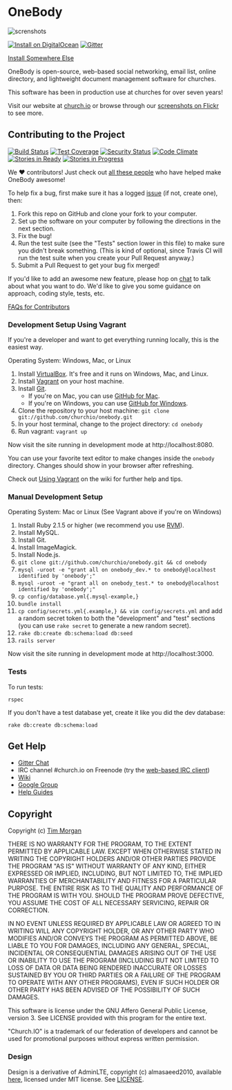 # OneBody

![screnshots](https://farm8.staticflickr.com/7508/15498980049_3527e0817e_b.jpg)

[![Install on DigitalOcean](http://installer.71m.us/button.svg)](http://installer.71m.us/install?url=https://github.com/churchio/onebody) [![Gitter](https://badges.gitter.im/Chat%20with%20us.svg)](https://gitter.im/churchio/onebody)

[Install Somewhere Else](https://github.com/churchio/onebody/wiki/Installation)

OneBody is open-source, web-based social networking, email list, online directory, and lightweight document management software for churches.

This software has been in production use at churches for over seven years!

Visit our website at [church.io](http://church.io) or browse through our [screenshots on Flickr](https://www.flickr.com/photos/timothymorgan/sets/72157644451251789) to see more.

## Contributing to the Project

[![Build Status](http://img.shields.io/travis/churchio/onebody.svg)](https://travis-ci.org/churchio/onebody)
[![Test Coverage](https://coveralls.io/repos/churchio/onebody/badge.svg)](https://coveralls.io/r/churchio/onebody)
[![Security Status](https://hakiri.io/github/churchio/onebody/master.svg)](https://hakiri.io/github/churchio/onebody/master)
[![Code Climate](https://codeclimate.com/github/churchio/onebody/badges/gpa.svg)](https://codeclimate.com/github/churchio/onebody)
[![Stories in Ready](https://badge.waffle.io/churchio/onebody.svg?label=ready&title=stories+ready)](http://waffle.io/churchio/onebody)
[![Stories in Progress](https://badge.waffle.io/churchio/onebody.svg?label=in+progress&title=stories+in+progress)](http://waffle.io/churchio/onebody)

We ❤️ contributors! Just check out [all these people](https://github.com/orgs/churchio/people) who have helped make OneBody awesome!

To help fix a bug, first make sure it has a logged [issue](https://github.com/churchio/onebody/issues) (if not, create one), then:

1. Fork this repo on GitHub and clone your fork to your computer.
2. Set up the software on your computer by following the directions in the next section.
3. Fix the bug!
4. Run the test suite (see the "Tests" section lower in this file) to make sure you didn't break something. (This is kind of optional, since Travis CI will run the test suite when you create your Pull Request anyway.)
4. Submit a Pull Request to get your bug fix merged!

If you'd like to add an awesome new feature, please hop on [chat](https://gitter.im/churchio/onebody) to talk about what you want to do. We'd like to give you some guidance on approach, coding style, tests, etc.

[FAQs for Contributors](https://github.com/churchio/onebody/wiki/FAQs-for-Contributors)

### Development Setup Using Vagrant

If you're a developer and want to get everything running locally, this is the easiest way.

Operating System: Windows, Mac, or Linux

1. Install [VirtualBox](https://www.virtualbox.org/wiki/Downloads). It's free and it runs on Windows, Mac, and Linux.
2. Install [Vagrant](http://www.vagrantup.com/downloads) on your host machine.
3. Install [Git](http://git-scm.com/downloads).
   * If you're on Mac, you can use [GitHub for Mac](https://mac.github.com/).
   * If you're on Windows, you can use [GitHub for Windows](https://windows.github.com/).
4. Clone the repository to your host machine: `git clone git://github.com/churchio/onebody.git`
5. In your host terminal, change to the project directory: `cd onebody`
6. Run vagrant: `vagrant up`

Now visit the site running in development mode at http://localhost:8080.

You can use your favorite text editor to make changes inside the `onebody` directory. Changes should show in your browser after refreshing.

Check out [Using Vagrant](https://github.com/churchio/onebody/wiki/Using-Vagrant) on the wiki for further help and tips.

### Manual Development Setup

Operating System: Mac or Linux (See Vagrant above if you're on Windows)

1. Install Ruby 2.1.5 or higher (we recommend you use [RVM](https://rvm.io/)).
2. Install MySQL.
3. Install Git.
4. Install ImageMagick.
5. Install Node.js.
6. `git clone git://github.com/churchio/onebody.git && cd onebody`
7. `mysql -uroot -e "grant all on onebody_dev.* to onebody@localhost identified by 'onebody';"`
8. `mysql -uroot -e "grant all on onebody_test.* to onebody@localhost identified by 'onebody';"`
9. `cp config/database.yml{.mysql-example,}`
10. `bundle install`
11. `cp config/secrets.yml{.example,} && vim config/secrets.yml` and add a random secret token to both the "development" and "test" sections (you can use `rake secret` to generate a new random secret).
12. `rake db:create db:schema:load db:seed`
13. `rails server`

Now visit the site running in development mode at http://localhost:3000.

### Tests

To run tests:

```
rspec
```

If you don't have a test database yet, create it like you did the dev database:

```
rake db:create db:schema:load
```

## Get Help

* [Gitter Chat](https://gitter.im/churchio/onebody)
* IRC channel #church.io on Freenode (try the [web-based IRC client](https://webchat.freenode.net/?channels=#church.io))
* [Wiki](http://wiki.github.com/churchio/onebody)
* [Google Group](http://groups.google.com/group/churchio)
* [Help Guides](http://church.io/onebody/help)

## Copyright

Copyright (c) [Tim Morgan](http://timmorgan.org)

THERE IS NO WARRANTY FOR THE PROGRAM, TO THE EXTENT PERMITTED BY APPLICABLE LAW. EXCEPT WHEN OTHERWISE STATED IN WRITING THE COPYRIGHT HOLDERS AND/OR OTHER PARTIES PROVIDE THE PROGRAM "AS IS" WITHOUT WARRANTY OF ANY KIND, EITHER EXPRESSED OR IMPLIED, INCLUDING, BUT NOT LIMITED TO, THE IMPLIED WARRANTIES OF MERCHANTABILITY AND FITNESS FOR A PARTICULAR PURPOSE. THE ENTIRE RISK AS TO THE QUALITY AND PERFORMANCE OF THE PROGRAM IS WITH YOU. SHOULD THE PROGRAM PROVE DEFECTIVE, YOU ASSUME THE COST OF ALL NECESSARY SERVICING, REPAIR OR CORRECTION.

IN NO EVENT UNLESS REQUIRED BY APPLICABLE LAW OR AGREED TO IN WRITING WILL ANY COPYRIGHT HOLDER, OR ANY OTHER PARTY WHO MODIFIES AND/OR CONVEYS THE PROGRAM AS PERMITTED ABOVE, BE LIABLE TO YOU FOR DAMAGES, INCLUDING ANY GENERAL, SPECIAL, INCIDENTAL OR CONSEQUENTIAL DAMAGES ARISING OUT OF THE USE OR INABILITY TO USE THE PROGRAM (INCLUDING BUT NOT LIMITED TO LOSS OF DATA OR DATA BEING RENDERED INACCURATE OR LOSSES SUSTAINED BY YOU OR THIRD PARTIES OR A FAILURE OF THE PROGRAM TO OPERATE WITH ANY OTHER PROGRAMS), EVEN IF SUCH HOLDER OR OTHER PARTY HAS BEEN ADVISED OF THE POSSIBILITY OF SUCH DAMAGES.

This software is license under the GNU Affero General Public License, version 3. See LICENSE provided with this program for the entire text.

"Church.IO" is a trademark of our federation of developers and cannot be used for promotional purposes without express written permission.

### Design

Design is a derivative of AdminLTE, copyright (c) almasaeed2010, available [here](https://github.com/almasaeed2010/AdminLTE), licensed under MIT license. See [LICENSE](https://github.com/almasaeed2010/AdminLTE/blob/master/LICENSE).
